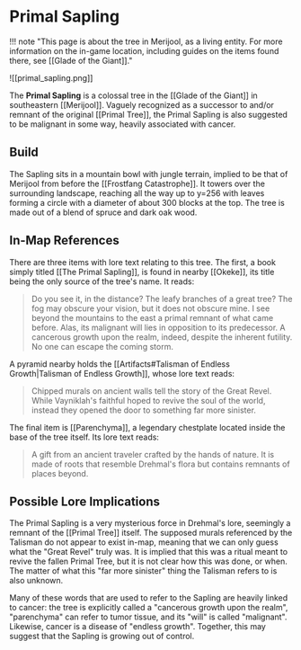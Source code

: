 # Primal Sapling

!!! note "This page is about the tree in Merijool, as a living entity. For more information on the in-game location, including guides on the items found there, see [[Glade of the Giant]]."

![[primal_sapling.png]]

The **Primal Sapling** is a colossal tree in the [[Glade of the Giant]] in southeastern [[Merijool]]. Vaguely recognized as a successor to and/or remnant of the original [[Primal Tree]], the Primal Sapling is also suggested to be malignant in some way, heavily associated with cancer.

## Build

The Sapling sits in a mountain bowl with jungle terrain, implied to be that of Merijool from before the [[Frostfang Catastrophe]]. It towers over the surrounding landscape, reaching all the way up to y=256 with leaves forming a circle with a diameter of about 300 blocks at the top. The tree is made out of a blend of spruce and dark oak wood.

## In-Map References

There are three items with lore text relating to this tree. The first, a book simply titled [[The Primal Sapling]], is found in nearby [[Okeke]], its title being the only source of the tree's name. It reads:

> Do you see it, in the distance? The leafy branches of a great tree? The fog may obscure your vision, but it does not obscure mine. I see beyond the mountains to the east a primal remnant of what came before. Alas, its malignant will lies in opposition to its predecessor. A cancerous growth upon the realm, indeed, despite the inherent futility. No one can escape the coming storm.

A pyramid nearby holds the [[Artifacts#Talisman of Endless Growth|Talisman of Endless Growth]], whose lore text reads:

> Chipped murals on ancient walls tell the story of the Great Revel. While Vayniklah's faithful hoped to revive the soul of the world, instead they opened the door to something far more sinister.

The final item is [[Parenchyma]], a legendary chestplate located inside the base of the tree itself. Its lore text reads:

> A gift from an ancient traveler crafted by the hands of nature. It is made of roots that resemble Drehmal's flora but contains remnants of places beyond.

## Possible Lore Implications

The Primal Sapling is a very mysterious force in Drehmal's lore, seemingly a remnant of the [[Primal Tree]] itself. The supposed murals referenced by the Talisman do not appear to exist in-map, meaning that we can only guess what the "Great Revel" truly was. It is implied that this was a ritual meant to revive the fallen Primal Tree, but it is not clear how this was done, or when. The matter of what this "far more sinister" thing the Talisman refers to is also unknown.

Many of these words that are used to refer to the Sapling are heavily linked to cancer: the tree is explicitly called a "cancerous growth upon the realm", "parenchyma" can refer to tumor tissue, and its "will" is called "malignant". Likewise, cancer is a disease of "endless growth". Together, this may suggest that the Sapling is growing out of control.
